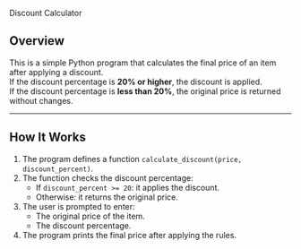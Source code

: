 Discount Calculator

## Overview
This is a simple Python program that calculates the final price of an item after applying a discount.  
If the discount percentage is **20% or higher**, the discount is applied.  
If the discount percentage is **less than 20%**, the original price is returned without changes.

---

## How It Works
1. The program defines a function `calculate_discount(price, discount_percent)`.
2. The function checks the discount percentage:
   - If `discount_percent >= 20`: it applies the discount.
   - Otherwise: it returns the original price.
3. The user is prompted to enter:
   - The original price of the item.
   - The discount percentage.
4. The program prints the final price after applying the rules.
